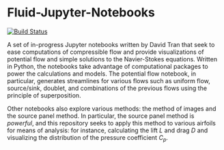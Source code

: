 # Fluid-Jupyter-Notebooks
[![Build Status](https://travis-ci.com/davidt964/Fluid-Jupyter-Notebooks.svg?branch=main)](https://travis-ci.com/davidt964/Fluid-Jupyter-Notebooks)

A set of in-progress Jupyter notebooks written by David Tran that seek to ease computations of compressible flow and provide visualizations of potential flow and simple solutions to the Navier-Stokes equations. Written in Python, the notebooks take advantage of computational packages to power the calculations and models. The potential flow notebook, in particular, generates streamlines for various flows such as uniform flow, source/sink, doublet, and combinations of the previous flows using the principle of superposition.

Other notebooks also explore various methods: the method of images and the source panel method. In particular, the source panel method is *powerful*, and this repository seeks to apply this method to various airfoils for means of analysis: for instance, calculating the lift $L$ and drag $D$ and visualizing the distribution of the pressure coefficient $C_p$.

